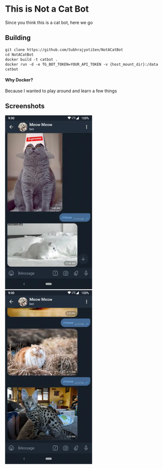 # This is Not a Cat Bot
Since you think this is a cat bot, here we go

## Building
```
git clone https://github.com/SubhrajyotiSen/NotACatBot
cd NotACatBot
docker build -t catbot .
docker run -d -e TG_BOT_TOKEN=YOUR_API_TOKEN -v {host_mount_dir}:/data catbot
```

#### Why Docker?
Because I wanted to play around and learn a few things

## Screenshots
<p>
  <img width="285" src="screenshots/ss1.jpg?raw=true">
  <img width="285" src="screenshots/ss2.jpg?raw=true">
</p>


